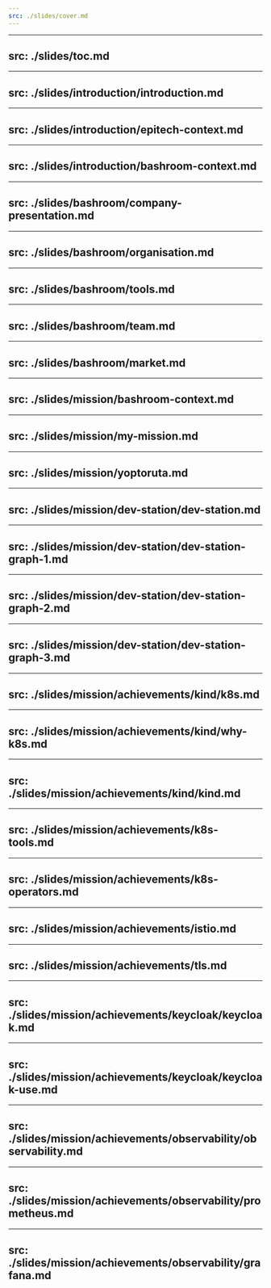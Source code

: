 ```yaml
---
src: ./slides/cover.md
---
```


---
src: ./slides/toc.md
---

---
src: ./slides/introduction/introduction.md
---

---
src: ./slides/introduction/epitech-context.md
---

---
src: ./slides/introduction/bashroom-context.md
---

---
src: ./slides/bashroom/company-presentation.md
---

---
src: ./slides/bashroom/organisation.md
---

---
src: ./slides/bashroom/tools.md
---

---
src: ./slides/bashroom/team.md
---

---
src: ./slides/bashroom/market.md
---

---
src: ./slides/mission/bashroom-context.md
---

---
src: ./slides/mission/my-mission.md
---

---
src: ./slides/mission/yoptoruta.md
---

---
src: ./slides/mission/dev-station/dev-station.md
---

---
src: ./slides/mission/dev-station/dev-station-graph-1.md
---

---
src: ./slides/mission/dev-station/dev-station-graph-2.md
---

---
src: ./slides/mission/dev-station/dev-station-graph-3.md
---

---
src: ./slides/mission/achievements/kind/k8s.md
---

---
src: ./slides/mission/achievements/kind/why-k8s.md
---

---
src: ./slides/mission/achievements/kind/kind.md
---

---
src: ./slides/mission/achievements/k8s-tools.md
---

---
src: ./slides/mission/achievements/k8s-operators.md
---

---
src: ./slides/mission/achievements/istio.md
---

---
src: ./slides/mission/achievements/tls.md
---

---
src: ./slides/mission/achievements/keycloak/keycloak.md
---

---
src: ./slides/mission/achievements/keycloak/keycloak-use.md
---

---
src: ./slides/mission/achievements/observability/observability.md
---

---
src: ./slides/mission/achievements/observability/prometheus.md
---

---
src: ./slides/mission/achievements/observability/grafana.md
---